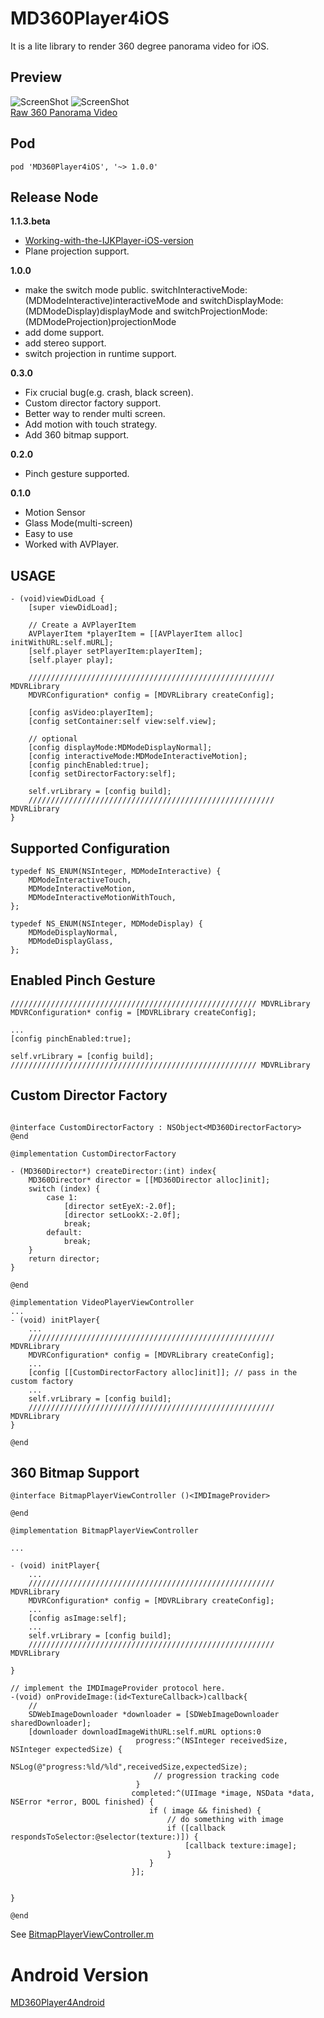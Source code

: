 # MD360Player4iOS
It is a lite library to render 360 degree panorama video for iOS.

## Preview
![ScreenShot](https://raw.githubusercontent.com/ashqal/MD360Player4iOS/master/screenshot.png)
![ScreenShot](https://raw.githubusercontent.com/ashqal/MD360Player4iOS/master/screenshot2.png)
</br>
[Raw 360 Panorama Video](http://d8d913s460fub.cloudfront.net/krpanocloud/video/airpano/video-1920x960a.mp4)

## Pod
```
pod 'MD360Player4iOS', '~> 1.0.0'
```

## Release Node
**1.1.3.beta**
* [Working-with-the-IJKPlayer-iOS-version](https://github.com/ashqal/MD360Player4iOS/wiki/Working-with-the-IJKPlayer-iOS-version)
* Plane projection support.

**1.0.0**
* make the switch mode public. switchInteractiveMode:(MDModeInteractive)interactiveMode and switchDisplayMode:(MDModeDisplay)displayMode and switchProjectionMode:(MDModeProjection)projectionMode
* add dome support.
* add stereo support.
* switch projection in runtime support.

**0.3.0**
* Fix crucial bug(e.g. crash, black screen).
* Custom director factory support.
* Better way to render multi screen.
* Add motion with touch strategy.
* Add 360 bitmap support.

**0.2.0**
* Pinch gesture supported.

**0.1.0**
* Motion Sensor
* Glass Mode(multi-screen)
* Easy to use
* Worked with AVPlayer.

## USAGE
```objc
- (void)viewDidLoad {
    [super viewDidLoad];
    
    // Create a AVPlayerItem
    AVPlayerItem *playerItem = [[AVPlayerItem alloc] initWithURL:self.mURL];
    [self.player setPlayerItem:playerItem];
    [self.player play];
    
    /////////////////////////////////////////////////////// MDVRLibrary
    MDVRConfiguration* config = [MDVRLibrary createConfig];
    
    [config asVideo:playerItem];
    [config setContainer:self view:self.view];
    
    // optional
    [config displayMode:MDModeDisplayNormal];
    [config interactiveMode:MDModeInteractiveMotion];
    [config pinchEnabled:true];
    [config setDirectorFactory:self];
    
    self.vrLibrary = [config build];
    /////////////////////////////////////////////////////// MDVRLibrary
}
```

## Supported Configuration
```objc
typedef NS_ENUM(NSInteger, MDModeInteractive) {
    MDModeInteractiveTouch,
    MDModeInteractiveMotion,
    MDModeInteractiveMotionWithTouch,
};

typedef NS_ENUM(NSInteger, MDModeDisplay) {
    MDModeDisplayNormal,
    MDModeDisplayGlass,
};
```

## Enabled Pinch Gesture
```objc
/////////////////////////////////////////////////////// MDVRLibrary
MDVRConfiguration* config = [MDVRLibrary createConfig];

...
[config pinchEnabled:true];

self.vrLibrary = [config build];
/////////////////////////////////////////////////////// MDVRLibrary
```

## Custom Director Factory
```objc

@interface CustomDirectorFactory : NSObject<MD360DirectorFactory>
@end

@implementation CustomDirectorFactory

- (MD360Director*) createDirector:(int) index{
    MD360Director* director = [[MD360Director alloc]init];
    switch (index) {
        case 1:
            [director setEyeX:-2.0f];
            [director setLookX:-2.0f];
            break;
        default:
            break;
    }
    return director;
}

@end

@implementation VideoPlayerViewController
...
- (void) initPlayer{
   	...
    /////////////////////////////////////////////////////// MDVRLibrary
    MDVRConfiguration* config = [MDVRLibrary createConfig];
   	...
    [config [[CustomDirectorFactory alloc]init]]; // pass in the custom factory
    ...
    self.vrLibrary = [config build];
    /////////////////////////////////////////////////////// MDVRLibrary
}

@end

```

## 360 Bitmap Support
```objc
@interface BitmapPlayerViewController ()<IMDImageProvider>

@end

@implementation BitmapPlayerViewController

...

- (void) initPlayer{
    ...
    /////////////////////////////////////////////////////// MDVRLibrary
    MDVRConfiguration* config = [MDVRLibrary createConfig];
    ...
    [config asImage:self];
    ...
    self.vrLibrary = [config build];
    /////////////////////////////////////////////////////// MDVRLibrary
   
}

// implement the IMDImageProvider protocol here.
-(void) onProvideImage:(id<TextureCallback>)callback{
    //
    SDWebImageDownloader *downloader = [SDWebImageDownloader sharedDownloader];
    [downloader downloadImageWithURL:self.mURL options:0
                            progress:^(NSInteger receivedSize, NSInteger expectedSize) {
                                NSLog(@"progress:%ld/%ld",receivedSize,expectedSize);
                                // progression tracking code
                            }
                           completed:^(UIImage *image, NSData *data, NSError *error, BOOL finished) {
                               if ( image && finished) {
                                   // do something with image
                                   if ([callback respondsToSelector:@selector(texture:)]) {
                                       [callback texture:image];
                                   }
                               }
                           }];
    
    
}

@end
```
See [BitmapPlayerViewController.m](https://github.com/ashqal/MD360Player4iOS/blob/master/MD360Player4iOS/BitmapPlayerViewController.m)

# Android Version
[MD360Player4Android](https://github.com/ashqal/MD360Player4Android)
